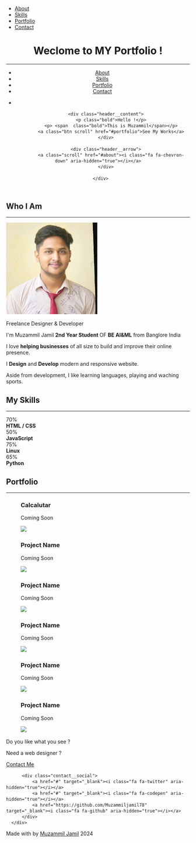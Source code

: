 
<!DOCTYPE html>
<html lang="en">
  <head>
    <title>Portfolio Template</title>
    <meta charset="UTF-8" />
    <meta name="viewport" content="width=device-width" />
    <link rel='stylesheet' href='https://cdnjs.cloudflare.com/ajax/libs/twitter-bootstrap/4.0.0-alpha.6/css/bootstrap.min.css'>
<link rel='stylesheet' href='https://cdnjs.cloudflare.com/ajax/libs/font-awesome/4.7.0/css/font-awesome.min.css'>
<link rel='stylesheet' href='https://fonts.googleapis.com/css?family=Montserrat:300,400,700"rel="stylesheet'>
    <link rel="stylesheet" href="style.css" />
  </head>
  <body>
    <div class="menu-responsive">
      <nav>
          <ul>
              <li><a class="scroll" href="#about">About</a></li>
              <li><a class="scroll" href="#skills">Skills</a></li>
              <li><a class="scroll" href="#portfolio">Portfolio</a></li>
              <li><a class="scroll" href="#contact">Contact</a></li>
          </ul>
      </nav>
  </div>

  <header>
      <div class="container">
          <div class="row">
              <div class="header__top">
                  <div class="col-md-6 header__top-brand">
                      <h1><span class="bold">Weclome to MY Portfolio</span> !</h1>
                      <hr>
                  </div>
                  <nav class="col-md-6 header__top-nav hidden-md-down">
                      <ul>
                          <li><a class="scroll" href="#about">About</a></li>
                          <li><a class="scroll" href="#skills">Skills</a></li>
                          <li><a class="scroll" href="#portfolio">Portfolio</a></li>
                          <li><a class="scroll" href="#contact">Contact</a></li>
                      </ul>
                  </nav>
                  <nav class="col-md-6 header__top--responsive hidden-lg-up">
                      <ul>
                          <li><a class="menu-bars" href="#"><i class="fa fa-bars" aria-hidden="true"></i></a></li>
                      </ul>
                  </nav>
              </div>
          </div>

          <div class="header__content">
              <p class="bold">Hello !</p>
              <p> <span  class="bold">This is Muzammil</span></p>
              <a class="btn scroll" href="#portfolio">See My Works</a>
          </div>

          <div class="header__arrow">
              <a class="scroll" href="#about"><i class="fa fa-chevron-down" aria-hidden="true"></i></a>
          </div>

      </div>
  </header>

  <section id="about">
      <div class="container">
          <h2>Who I Am</h2>
          <hr>
          <img src="profile.jpeg"width="250" height="250" alt="Profile picture">
          <p class="lead">Freelance Designer & Developer</p>
          <p>I'm <span class="bold">Muzammil</span> Jamil <strong>2nd Year Student </strong> OF <strong>BE AI&ML</strong> from Banglore India</p>
          <p>I love <strong>helping businesses</strong> of all size to build and improve their online presence.</p>
          <p>I <strong>Design</strong> and <strong>Develop</strong> modern and responsive website.</p>
          <p>Aside from development, I like learning languages, playing and waching sports.</p>
      </div>
  </section>

  <section id="skills">
      <div class="container">
          <h2>My Skills</h2>
          <hr>
          <div class="row">
              <div class="skill col-12 col-lg-6">
                  <div class="skills__percent">70%</div>
                  <div class="progress-container">
                      <strong>HTML / CSS</strong>
                      <div class="progress">
                          <div class="progress-bar" style="width: 95%"></div>
                      </div>
                  </div>
              </div>
              <div class="skill col-12 col-lg-6">
                  <div class="skills__percent">50%</div>
                  <div class="progress-container">
                      <strong>JavaScript</strong>
                      <div class="progress">
                          <div class="progress-bar" style="width: 80%"></div>
                      </div>
                  </div>
              </div>
              <div class="skill col-12 col-lg-6">
                  <div class="skills__percent">75%</div>
                  <div class="progress-container">
                      <strong>Linux</strong>
                      <div class="progress">
                          <div class="progress-bar" style="width: 90%"></div>
                      </div>
                  </div>
              </div>
              <div class="skill col-12 col-lg-6">
                  <div class="skills__percent">65%</div>
                  <div class="progress-container">
                      <strong>Python</strong>
                      <div class="progress">
                          <div class="progress-bar" style="width: 85%"></div>
                      </div>
                  </div>
              </div>
          </div>
      </div>
  </section>

  <section id="portfolio">
      <h2>Portfolio</h2>
      <hr>
      <div class="container">
          <div class="portfolio__projects">
              <div class="row">
                  <div class="col-lg-4 col-md-6">
                      <figure>
                          <figcaption>
                              <h3>Calcalutar</h3>
                              <p>Coming Soon</p>
                              <a href="Calsiproject.png"><i class="fa fa-search-plus" aria-hidden="true"></i></a>
                          </figcaption>
                          <img src="Calsiproject.png width="250" height="250">
                      </figure>
                  </div>
                  <div class="col-lg-4 col-md-6">
                      <figure>
                          <figcaption>
                              <h3>Project Name</h3>
                              <p>Coming Soon</p>
                              <a href="#"><i class="fa fa-search-plus" aria-hidden="true"></i></a>
                          </figcaption>
                          <img src="http://via.placeholder.com/300x250">
                      </figure>
                  </div>
                  <div class="col-lg-4 col-md-6">
                      <figure>
                          <figcaption>
                              <h3>Project Name</h3>
                              <p>Coming Soon</p>
                              <a href="#"><i class="fa fa-search-plus" aria-hidden="true"></i></a>
                          </figcaption>
                          <img src="http://via.placeholder.com/300x250">
                      </figure>
                  </div>
                  <div class="col-lg-4 col-md-6">
                      <figure>
                          <figcaption>
                              <h3>Project Name</h3>
                              <p>Coming Soon</p>
                              <a href="#"><i class="fa fa-search-plus" aria-hidden="true"></i></a>
                          </figcaption>
                          <img src="http://via.placeholder.com/300x250">
                      </figure>
                  </div>
                  <div class="col-lg-4 col-md-6">
                      <figure>
                          <figcaption>
                              <h3>Project Name</h3>
                              <p>Coming Soon</p>
                              <a href="#"><i class="fa fa-search-plus" aria-hidden="true"></i></a>
                          </figcaption>
                          <img src="http://via.placeholder.com/300x250">
                      </figure>
                  </div>
                  <div class="col-lg-4 col-md-6">
                      <figure>
                          <figcaption>
                              <h3>Project Name</h3>
                              <p>Coming Soon</p>
                              <a href="#"><i class="fa fa-search-plus" aria-hidden="true"></i></a>
                          </figcaption>
                          <img src="http://via.placeholder.com/300x250">
                      </figure>
                  </div>
              </div>
          </div>
      </div>
  </section>

  <section id="contact">
      <div class="container">
          <p class="lead">Do you like what you see ?</p>
          <p>Need a <span class="text-animate">web designer ?</span></p>
          <a class="btn" href="https://wa.me/6209482002">Contact Me</a>

          <div class="contact__social">
              <a href="#" target="_blank"><i class="fa fa-twitter" aria-hidden="true"></i></a>
              <a href="#" target="_blank"><i class="fa fa-codepen" aria-hidden="true"></i></a>
              <a href="https://github.com/Muzammiljamil78" target="_blank"><i class="fa fa-github" aria-hidden="true"></i></a>
          </div>
      </div>
  </section>

  <section id="footer">
      <p>Made with by <a href="https://www.codewithfaraz.com" target="_blank">Muzammil Jamil</a> <i class="fa fa-copyright" aria-hidden="true"></i>2024</p>
  </section>
  <script src='https://cdnjs.cloudflare.com/ajax/libs/jquery/3.2.1/jquery.min.js'></script>
<script src='https://unpkg.com/scrollreveal/dist/scrollreveal.min.js'></script>
    <script src="script.js"></script>
  </body>
</html>
